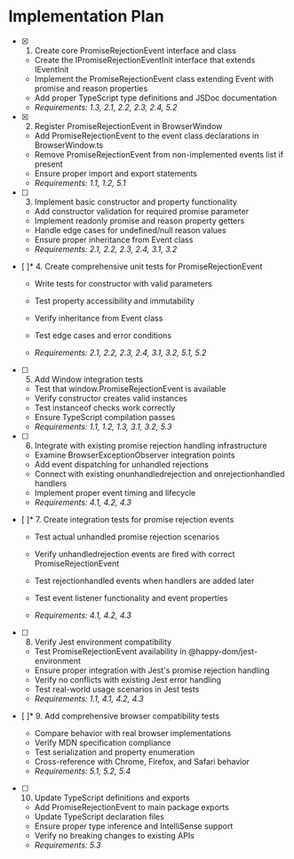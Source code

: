 # Implementation Plan

- [x] 1. Create core PromiseRejectionEvent interface and class


  - Create the IPromiseRejectionEventInit interface that extends IEventInit
  - Implement the PromiseRejectionEvent class extending Event with promise and reason properties
  - Add proper TypeScript type definitions and JSDoc documentation
  - _Requirements: 1.3, 2.1, 2.2, 2.3, 2.4, 5.2_

- [x] 2. Register PromiseRejectionEvent in BrowserWindow


  - Add PromiseRejectionEvent to the event class declarations in BrowserWindow.ts
  - Remove PromiseRejectionEvent from non-implemented events list if present
  - Ensure proper import and export statements
  - _Requirements: 1.1, 1.2, 5.1_



- [ ] 3. Implement basic constructor and property functionality
  - Add constructor validation for required promise parameter
  - Implement readonly promise and reason property getters
  - Handle edge cases for undefined/null reason values
  - Ensure proper inheritance from Event class
  - _Requirements: 2.1, 2.2, 2.3, 2.4, 3.1, 3.2_

- [ ]* 4. Create comprehensive unit tests for PromiseRejectionEvent
  - Write tests for constructor with valid parameters
  - Test property accessibility and immutability
  - Verify inheritance from Event class
  - Test edge cases and error conditions


  - _Requirements: 2.1, 2.2, 2.3, 2.4, 3.1, 3.2, 5.1, 5.2_

- [ ] 5. Add Window integration tests
  - Test that window.PromiseRejectionEvent is available
  - Verify constructor creates valid instances
  - Test instanceof checks work correctly
  - Ensure TypeScript compilation passes
  - _Requirements: 1.1, 1.2, 1.3, 3.1, 3.2, 5.3_

- [ ] 6. Integrate with existing promise rejection handling infrastructure
  - Examine BrowserExceptionObserver integration points
  - Add event dispatching for unhandled rejections
  - Connect with existing onunhandledrejection and onrejectionhandled handlers
  - Implement proper event timing and lifecycle
  - _Requirements: 4.1, 4.2, 4.3_

- [ ]* 7. Create integration tests for promise rejection events
  - Test actual unhandled promise rejection scenarios
  - Verify unhandledrejection events are fired with correct PromiseRejectionEvent


  - Test rejectionhandled events when handlers are added later
  - Test event listener functionality and event properties
  - _Requirements: 4.1, 4.2, 4.3_

- [ ] 8. Verify Jest environment compatibility
  - Test PromiseRejectionEvent availability in @happy-dom/jest-environment
  - Ensure proper integration with Jest's promise rejection handling
  - Verify no conflicts with existing Jest error handling
  - Test real-world usage scenarios in Jest tests
  - _Requirements: 1.1, 4.1, 4.2, 4.3_

- [ ]* 9. Add comprehensive browser compatibility tests



  - Compare behavior with real browser implementations
  - Verify MDN specification compliance
  - Test serialization and property enumeration
  - Cross-reference with Chrome, Firefox, and Safari behavior
  - _Requirements: 5.1, 5.2, 5.4_

- [ ] 10. Update TypeScript definitions and exports
  - Add PromiseRejectionEvent to main package exports
  - Update TypeScript declaration files
  - Ensure proper type inference and IntelliSense support
  - Verify no breaking changes to existing APIs
  - _Requirements: 5.3_